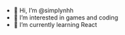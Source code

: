 - 👋 Hi, I’m @simplynhh
- 👀 I’m interested in games and coding
- 🌱 I’m currently learning React


<!---
simplynhh/simplynhh is a ✨ special ✨ repository because its `README.md` (this file) appears on your GitHub profile.
You can click the Preview link to take a look at your changes.
--->
